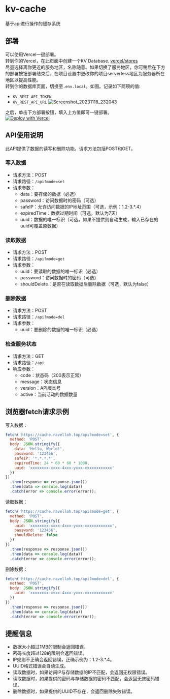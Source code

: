 # kv-cache
基于api进行操作的缓存系统

## 部署  

可以使用Vercel一键部署。  
转到你的Vercel，在此页面中创建一个KV Database. [vercel/stores](https://vercel.com/dashboard/stores)  
尽量选择离你更近的服务地区，名称随意。如果切换了服务地区，你可稍后在下方的部署按钮部署结束后，在项目设置中更改你的项目serverless地区为服务器所在地区以提高性能。  
转到你的数据库页面，切换至`.env.local`，如图。记录如下两项的值:  
- `KV_REST_API_TOKEN`
- `KV_REST_API_URL`
![Screenshot_20231118_232043](https://github.com/RavelloH/kv-cache/assets/68409330/31f676d0-d5be-4897-a696-bebdebf2b815)

之后，单击下方部署按钮，填入上方值即可一键部署。  
[![Deploy with Vercel](https://vercel.com/button)](https://vercel.com/new/clone?repository-url=https%3A%2F%2Fgithub.com%2FRavelloH%2Fkv-cache&env=KV_REST_API_TOKEN,KV_REST_API_URL&demo-title=kv-cache&demo-url=https%3A%2F%2Fcache.ravelloh.top)

## API使用说明

此API提供了数据的读写和删除功能。请求方法包括POST和GET。

### 写入数据

- 请求方法：POST
- 请求路径：`/api?mode=set`
- 请求参数：
  - data：要存储的数据（必选）
  - password：访问数据时的密码（可选）
  - safeIP：允许访问数据的IP地址范围（可选，示例：1.2-3.*.4）
  - expiredTime：数据过期时间（可选，默认为7天）
  - uuid：数据的唯一标识（可选，如果不提供则自动生成，输入已存在的uuid可覆盖原数据）

### 读取数据

- 请求方法：POST
- 请求路径：`/api?mode=get`
- 请求参数：
  - uuid：要读取的数据的唯一标识（必选）
  - password：访问数据时的密码（可选）
  - shouldDelete：是否在读取数据后删除数据（可选，默认为false）

### 删除数据

- 请求方法：POST
- 请求路径：`/api?mode=del`
- 请求参数：
  - uuid：要删除的数据的唯一标识（必选）

### 检查服务状态

- 请求方法：GET
- 请求路径：`/api`
- 响应参数：
  - code：状态码（200表示正常）
  - message：状态信息
  - version：API版本号
  - active：当前活动的数据数量

## 浏览器fetch请求示例

写入数据：

```javascript
fetch('https://cache.ravelloh.top/api?mode=set', {
  method: 'POST',
  body: JSON.stringify({
    data: 'Hello, World!',
    password: '123456',
    safeIP: '*.*.*.*',
    expiredTime: 24 * 60 * 60 * 1000,
    uuid: 'xxxxxxxx-xxxx-4xxx-yxxx-xxxxxxxxxxxx'
  })
})
  .then(response => response.json())
  .then(data => console.log(data))
  .catch(error => console.error(error));
```

读取数据：

```javascript
fetch('https://cache.ravelloh.top/api?mode=get', {
  method: 'POST',
  body: JSON.stringify({
    uuid: 'xxxxxxxx-xxxx-4xxx-yxxx-xxxxxxxxxxxx',
    password: '123456',
    shouldDelete: false
  })
})
  .then(response => response.json())
  .then(data => console.log(data))
  .catch(error => console.error(error));
```

删除数据：

```javascript
fetch('https://cache.ravelloh.top/api?mode=del', {
  method: 'POST',
  body: JSON.stringify({
    uuid: 'xxxxxxxx-xxxx-4xxx-yxxx-xxxxxxxxxxxx'
  })
})
  .then(response => response.json())
  .then(data => console.log(data))
  .catch(error => console.error(error));
```

## 提醒信息

- 数据大小超过1MB的限制会返回错误。
- 密码长度超过128的限制会返回错误。
- IP规则不正确会返回错误，正确示例为：1.2-3.*.4。
- UUID格式错误会自动生成。
- 读取数据时，如果访问IP与存储数据的IP不匹配，会返回无权限错误。
- 读取数据时，如果提供的密码与存储数据的密码不匹配，会返回无效密码错误。
- 删除数据时，如果提供的UUID不存在，会返回删除失败错误。
